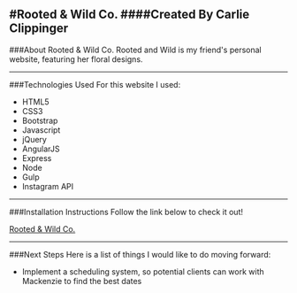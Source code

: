 #Rooted & Wild Co.
####Created By Carlie Clippinger
--------
###About Rooted & Wild Co.
Rooted and Wild is my friend's personal website, featuring her floral designs.
<!-- ![alt](http://i.imgur.com/YLsAMdS.png) -->

--------
###Technologies Used
For this website I used:
* HTML5
* CSS3
* Bootstrap
* Javascript
* jQuery
* AngularJS
* Express
* Node
* Gulp
* Instagram API


--------
###Installation Instructions
Follow the link below to check it out!

[Rooted & Wild Co.](https://www.rootedandwildco.com)

--------
###Next Steps
Here is a list of things I would like to do moving forward:
* Implement a scheduling system, so potential clients can work with Mackenzie to find the best dates
